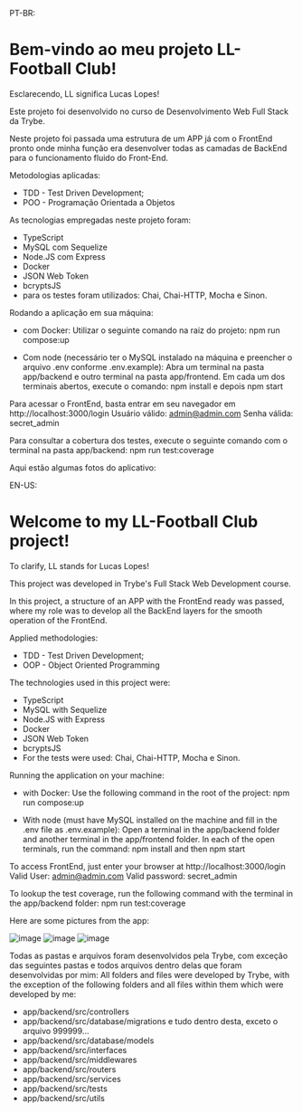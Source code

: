 PT-BR:
# Bem-vindo ao meu projeto LL-Football Club!

Esclarecendo, LL significa Lucas Lopes!

Este projeto foi desenvolvido no curso de Desenvolvimento Web Full Stack da Trybe.

Neste projeto foi passada uma estrutura de um APP já com o FrontEnd pronto onde minha função era desenvolver todas as camadas de BackEnd para o funcionamento fluido do Front-End.

Metodologias aplicadas:
- TDD - Test Driven Development;
- POO - Programação Orientada a Objetos

As tecnologias empregadas neste projeto foram:
- TypeScript
- MySQL com Sequelize
- Node.JS com Express
- Docker
- JSON Web Token
- bcryptsJS
- para os testes foram utilizados: Chai, Chai-HTTP, Mocha e Sinon.

Rodando a aplicação em sua máquina:
- com Docker:
Utilizar o seguinte comando na raiz do projeto: npm run compose:up

- Com node (necessário ter o MySQL instalado na máquina e preencher o arquivo .env conforme .env.example):
Abra um terminal na pasta app/backend e outro terminal na pasta app/frontend.
Em cada um dos terminais abertos, execute o comando: npm install e depois npm start

Para acessar o FrontEnd, basta entrar em seu navegador em http://localhost:3000/login
Usuário válido: admin@admin.com
Senha válida: secret_admin

Para consultar a cobertura dos testes, execute o seguinte comando com o terminal na pasta app/backend:
npm run test:coverage

Aqui estão algumas fotos do aplicativo:

EN-US:
# Welcome to my LL-Football Club project!

To clarify, LL stands for Lucas Lopes!

This project was developed in Trybe's Full Stack Web Development course.

In this project, a structure of an APP with the FrontEnd ready was passed, where my role was to develop all the BackEnd layers for the smooth operation of the FrontEnd.

Applied methodologies:
- TDD - Test Driven Development;
- OOP - Object Oriented Programming

The technologies used in this project were:
- TypeScript
- MySQL with Sequelize
- Node.JS with Express
- Docker
- JSON Web Token
- bcryptsJS
- For the tests were used: Chai, Chai-HTTP, Mocha e Sinon.

Running the application on your machine:
- with Docker:
Use the following command in the root of the project: npm run compose:up

- With node (must have MySQL installed on the machine and fill in the .env file as .env.example):
Open a terminal in the app/backend folder and another terminal in the app/frontend folder.
In each of the open terminals, run the command: npm install and then npm start

To access FrontEnd, just enter your browser at http://localhost:3000/login
Valid User: admin@admin.com
Valid password: secret_admin

To lookup the test coverage, run the following command with the terminal in the app/backend folder:
npm run test:coverage

Here are some pictures from the app:

![image](https://user-images.githubusercontent.com/102384823/204905483-3ba2679f-c5c2-43b0-abab-501c91b40330.png)
![image](https://user-images.githubusercontent.com/102384823/204905555-48d2892e-b368-4837-ba59-9152e984e84e.png)
![image](https://user-images.githubusercontent.com/102384823/204905621-f8b08665-bd55-42d6-b8d9-70687d476496.png)

Todas as pastas e arquivos foram desenvolvidos pela Trybe, com exceção das seguintes pastas e todos arquivos dentro delas que foram desenvolvidas por mim:
All folders and files were developed by Trybe, with the exception of the following folders and all files within them which were developed by me:
- app/backend/src/controllers
- app/backend/src/database/migrations e tudo dentro desta, exceto o arquivo 999999...
- app/backend/src/database/models
- app/backend/src/interfaces
- app/backend/src/middlewares
- app/backend/src/routers
- app/backend/src/services
- app/backend/src/tests
- app/backend/src/utils

